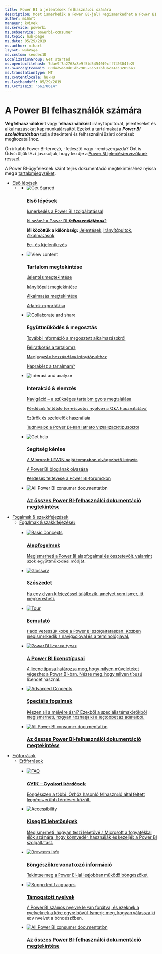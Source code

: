 ```yaml
---
title: Power BI a jelentések felhasználói számára
description: Most ismerkedik a Power BI-jal? Megismerkedhet a Power BI funkcióival és képességeivel, és látni fogja, hogy mit tehet meg általuk mint Power BI-ügyfél vagy -végfelhasználó.
author: mihart
manager: kvivek
ms.service: powerbi
ms.subservice: powerbi-consumer
ms.topic: hub-page
ms.date: 05/29/2019
ms.author: mihart
layout: HubPage
ms.custom: seodec18
LocalizationGroup: Get started
ms.openlocfilehash: 7dae9f7a2768a8e9f51d5454019cff740304fe2f
ms.sourcegitcommit: 60dad5aa0d85db790553e537bf8ac34ee3289ba3
ms.translationtype: MT
ms.contentlocale: hu-HU
ms.lasthandoff: 05/29/2019
ms.locfileid: "66270614"
---
```

<div id="main" class="v2">
      <div class="container">
            <h1 class="">A Power BI felhasználók számára</h1>
            <p><b>Végfelhasználóként</b> vagy <b>felhasználóként</b> irányítópultokat, jelentéseket és alkalmazásokat kap munkatársaitól. Ezeket a tartalmakat a <b><i>Power BI szolgáltatásban</i></b> tudja áttekinteni és felhasználni üzleti döntések meghozatalához.</p>
            <p>Ön inkább Power BI-tervező, -fejlesztő vagy -rendszergazda? Önt is Üdvözöljük! Azt javasoljuk, hogy kezdje a <a href="../power-bi-creator-landing.md">Power BI jelentéstervezőknek</a> résszel.</p>
            <p>A Power BI-ügyfeleknek szánt teljes dokumentáció megtekintéséhez nyissa meg a <a href="end-user-consumer.md">tartalomjegyzéket</a>.</p>
            <ul class="pivots">
            <li>
                <a href="#get-started" data-linktype="self-bookmark">Első lépések</a>
                <ul id="get-started" class="cardsF">
                    <li>
                        <a data-default="true" href="#getstarted" data-linktype="self-bookmark"></a>
                        <ul id="getstarted" class="cardsF">
                            <li>
                                <div class="cardSize">
                                    <div class="cardPadding">
                                        <div class="card">
                                            <div class="cardImageOuter">
                                                <div class="cardImage">
                                                    <img alt="Get Started" src="media/end-user-consumer/get-started.svg" data-linktype="relative-path">
                                                </div>
                                            </div>
                                            <div class="cardText">
                                                <h3>Első lépések</h3>
                                                <p><a href="/power-bi/service-get-started" data-linktype="absolute-path">Ismerkedés a Power BI szolgáltatással</a></p>
                                                <p><a href="/power-bi/consumer/end-user-consumer" data-linktype="absolute-path">Ki számít a Power BI <b><i>felhasználójának</i></b>?</a></p>
                                                <p><b>Mi közöttük a különbség:</b> <a href="/power-bi/consumer/end-user-reports" data-linktype="absolute-path">Jelentések</a>, <a href="/power-bi/consumer/end-user-dashboards" data-linktype="absolute-path">Irányítópultok</a>, <a href="/power-bi/consumer/end-user-apps" data-linktype="absolute-path">Alkalmazások</a></p>
                                                <p><a href="/power-bi/consumer/end-user-sign-in" data-linktype="absolute-path">Be- és kijelentkezés</a></p>
                                            </div>
                                        </div>
                                    </div>
                                </div>
                            </li>
                            <li>
                                <div class="cardSize">
                                    <div class="cardPadding">
                                        <div class="card">
                                            <div class="cardImageOuter">
                                                <div class="cardImage">
                                                    <img alt="View content" src="media/end-user-consumer/view-content.svg" data-linktype="relative-path">
                                                </div>
                                            </div>
                                            <div class="cardText">
                                                <h3>Tartalom megtekintése</h3>
                                                <p><a href="/power-bi/consumer/end-user-report-open" data-linktype="absolute-path">Jelentés megtekintése</a></p>
                                                <p><a href="/power-bi/consumer/end-user-dashboard-open" data-linktype="absolute-path">Irányítópult megtekintése</a></p>
                                                <p><a href="/power-bi/consumer/end-user-app-view" data-linktype="absolute-path">Alkalmazás megtekintése</a></p>
                                                <p><a href="/power-bi/consumer/end-user-export" data-linktype="absolute-path">Adatok exportálása</a>
                                            </div>
                                        </div>
                                    </div>
                                </div>
                            </li>
                            <li>
                                <div class="cardSize">
                                    <div class="cardPadding">
                                        <div class="card">
                                            <div class="cardImageOuter">
                                                <div class="cardImage">
                                                    <img alt="Collaborate and share" src="media/end-user-consumer/collaborate-share.svg" data-linktype="relative-path">
                                                </div>
                                            </div>
                                            <div class="cardText">
                                                <h3>Együttműködés &amp; megosztás</h3>
                                                <p><a href="/power-bi/consumer/end-user-apps" data-linktype="absolute-path">További információ a megosztott alkalmazásokról</a></p>
                                                <p><a href="/power-bi/consumer/end-user-subscribe" data-linktype="absolute-path">Feliratkozás a tartalomra</a></p>
                                                <p><a href="/power-bi/consumer/end-user-comment" data-linktype="absolute-path">Megjegyzés hozzáadása irányítópulthoz</a></p>
                                                <p><a href="/power-bi/consumer/end-user-fresh" data-linktype="absolute-path">Naprakész a tartalmam?</a></p>
                                            </div>
                                        </div>
                                    </div>
                                </div>
                            </li>
                            <li>
                                <div class="cardSize">
                                    <div class="cardPadding">
                                        <div class="card">
                                            <div class="cardImageOuter">
                                                <div class="cardImage">
                                                    <img alt="Interact and analyze" src="media/end-user-consumer/interact-analyze.svg" data-linktype="relative-path">
                                                </div>
                                            </div>
                                            <div class="cardText">
                                                <h3>Interakció &amp; elemzés</h3>
                                                <p><a href="/power-bi/consumer/end-user-experience" data-linktype="absolute-path">Navigáció – a szükséges tartalom gyors megtalálása</a></p>
                                                <p><a href="/power-bi/consumer/end-user-q-and-a" data-linktype="absolute-path">Kérdések feltétele természetes nyelven a Q&amp;A használatával</a></p>
                                                <p><a href="/power-bi/consumer/end-user-report-filter" data-linktype="absolute-path">Szűrők és szeletelők használata</a></p>
                                                <p><a href="/power-bi/consumer/end-user-visual-type" data-linktype="absolute-path">Tudnivalók a Power BI-ban látható vizualizációtípusokról</a></p>
                                            </div>
                                        </div>
                                    </div>
                                </div>
                            </li>
                            <li>
                                <div class="cardSize">
                                    <div class="cardPadding">
                                        <div class="card">
                                            <div class="cardImageOuter">
                                                <div class="cardImage">
                                                    <img alt="Get help" src="media/end-user-consumer/get-help.svg" data-linktype="relative-path">
                                                </div>
                                            </div>
                                            <div class="cardText">
                                                <h3>Segítség kérése</h3>
                                            <p><a href="https://docs.microsoft.com/en-us/learn/paths/consume-data-with-power-bi/" data-linktype="absolute-path">A Microsoft LEARN saját tempóban elvégezhető képzés</a></p>
                                                <p><a href="https://powerbi.microsoft.com/blog/" data-linktype="absolute-path">A Power BI blogjának olvasása</a></p>
                                                <p><a href="http://community.powerbi.com/" data-linktype="absolute-path">Kérdések feltevése a Power BI-fórumokon</a></p>
                                            </div>
                                        </div>
                                    </div>
                                </div>
                            </li>
                            <li>
                                <div class="cardSize">
                                    <div class="cardPadding">
                                        <div class="card">
                                            <div class="cardImageOuter">
                                                <div class="cardImage">
                                                    <img alt="All Power BI consumer documentation" src="media/end-user-consumer/see-all.svg" data-linktype="relative-path">
                                                </div>
                                            </div>
                                            <div class="cardText">
                                                <a href="end-user-consumer.md" data-linktype="absolute-path">
                                                <h3>Az összes Power BI-felhasználói dokumentáció megtekintése</h3></a>
                                            </div>
                                        </div>
                                    </div>
                                </div>
                            </li>
                        </ul>
                    </li>
                </ul>
            </li>
            <li>
                <a href="#concepts-terminology" data-linktype="self-bookmark">Fogalmak &amp; szakkifejezések</a>
                <ul id="concepts-terminology">
                    <li>
                        <a href="#conceptsterminology" data-linktype="self-bookmark">Fogalmak &amp; szakkifejezések</a>
                        <ul id="conceptsterminology" class="cardsC">
                            <br>
                            <li>
                                <a href="/power-bi/consumer/End-user-basic-concepts" data-linktype="absolute-path">
                                    <div class="cardSize">
                                        <div class="cardPadding">
                                            <div class="card">
                                                <div class="cardImageOuter">
                                                    <div class="cardImage bgdAccent1">
                                                        <img src="media/end-user-consumer/basic-concepts.svg" alt="Basic Concepts" data-linktype="relative-path">
                                                    </div>
                                                </div>
                                                <div class="cardText">
                                                    <h3>Alapfogalmak</h3>
                                                    <p>Megismerheti a Power BI alapfogalmai és összetevőit, valamint azok együttműködési módját.</p>
                                                </div>
                                            </div>
                                        </div>
                                    </div>
                                </a>
                            </li>
                            <li>
                                <a href="/power-bi/consumer/End-user-glossary" data-linktype="absolute-path">
                                    <div class="cardSize">
                                        <div class="cardPadding">
                                            <div class="card">
                                                <div class="cardImageOuter">
                                                    <div class="cardImage bgdAccent1">
                                                        <img src="media/end-user-consumer/glossary.svg" alt="Glossary" data-linktype="relative-path">
                                                    </div>
                                                </div>
                                                <div class="cardText">
                                                    <h3>Szószedet</h3>
                                                    <p>Ha egy olyan kifejezéssel találkozik, amelyet nem ismer, itt megkeresheti.</p>
                                                </div>
                                            </div>
                                        </div>
                                    </div>
                                </a>
                            </li>
                            <li>
                                <a href="/power-bi/consumer/end-user-experience" data-linktype="absolute-path">
                                    <div class="cardSize">
                                        <div class="cardPadding">
                                            <div class="card">
                                                <div class="cardImageOuter">
                                                    <div class="cardImage bgdAccent1">
                                                        <img src="media/end-user-consumer/tour.svg" alt="Tour" data-linktype="relative-path">
                                                    </div>
                                                </div>
                                                <div class="cardText">
                                                    <h3>Bemutató</h3>
                                                    <p>Hadd vezessük köbe a Power BI szolgáltatásban. Közben megismerkedik a navigációval és a terminológiával.</p>
                                                </div>
                                            </div>
                                        </div>
                                    </div>
                                </a>
                            </li>
                            <li>
                                <a href="/power-bi/service-admin-licensing-organization" data-linktype="absolute-path">
                                    <div class="cardSize">
                                        <div class="cardPadding">
                                            <div class="card">
                                                <div class="cardImageOuter">
                                                    <div class="cardImage bgdAccent1">
                                                        <img src="media/end-user-consumer/power-bi-license-types.svg" alt="Power BI license types" data-linktype="relative-path">
                                                    </div>
                                                </div>
                                                <div class="cardText">
                                                    <h3>A Power BI licenctípusai</h3>
                                                    <p>A licenc típusa határozza meg, hogy milyen műveleteket végezhet a Power BI-ban. Nézze meg, hogy milyen típusú licencet használ.</p>
                                                </div>
                                            </div>
                                        </div>
                                    </div>
                                </a>
                            </li>
                            <li>
                                <a href="/power-bi/consumer/end-user-featured" data-linktype="absolute-path">
                                    <div class="cardSize">
                                        <div class="cardPadding">
                                            <div class="card">
                                                <div class="cardImageOuter">
                                                    <div class="cardImage bgdAccent1">
                                                        <img src="media/end-user-consumer/advanced-concepts.svg" alt="Advanced Concepts" data-linktype="relative-path">
                                                    </div>
                                                </div>
                                                <div class="cardText">
                                                    <h3>Speciális fogalmak</h3>
                                                    <p>Készen áll a mélyére ásni? Ezekből a speciális témakörökből megismerheti, hogyan hozhatja ki a legtöbbet az adataiból. </p>
                                                </div>
                                            </div>
                                        </div>
                                    </div>
                                </a>
                            </li>
                            <li>
                                <a href="end-user-consumer.md" data-linktype="absolute-path">
                                    <div class="cardSize">
                                        <div class="cardPadding">
                                            <div class="card">
                                                <div class="cardImageOuter">
                                                    <div class="cardImage bgdAccent1">
                                                        <img src="media/end-user-consumer/See_All_400x140.svg" alt="All Power BI consumer documentation" data-linktype="relative-path">
                                                    </div>
                                                </div>
                                                <div class="cardText">
                                                    <h3>Az összes Power BI-felhasználói dokumentáció megtekintése</h3>
                                                </div>
                                            </div>
                                        </div>
                                    </div>
                                </a>
                            </li>
                        </ul>
                    </li>
                </ul>
            </li>
            <li>
                <a href="#resources" data-linktype="self-bookmark">Erőforrások</a>
                <ul id="resources">
                    <li>
                        <a href="#resources" data-linktype="self-bookmark">Erőforrások</a>
                        <ul id="resources" class="cardsC">
                            <br>
                            <li>
                                <a href="/power-bi/consumer/end-user-faq" data-linktype="absolute-path">
                                    <div class="cardSize">
                                        <div class="cardPadding">
                                            <div class="card">
                                                <div class="cardImageOuter">
                                                    <div class="cardImage bgdAccent1">
                                                        <img src="media/end-user-consumer/faq.svg" alt="FAQ" data-linktype="relative-path">
                                                    </div>
                                                </div>
                                                <div class="cardText">
                                                    <h3>GYIK – Gyakori kérdések</h3>
                                                    <p>Böngésszen a többi, Önhöz hasonló felhasználó által feltett legnépszerűbb kérdések között.</p>
                                                </div>
                                            </div>
                                        </div>
                                    </div>
                                </a>
                            </li>
                            <li>
                                <a href="/power-bi/desktop-accessibility" data-linktype="absolute-path">
                                    <div class="cardSize">
                                        <div class="cardPadding">
                                            <div class="card">
                                                <div class="cardImageOuter">
                                                    <div class="cardImage bgdAccent1">
                                                        <img src="media/end-user-consumer/accessibility.svg" alt="Accessibility" data-linktype="relative-path">
                                                    </div>
                                                </div>
                                                <div class="cardText">
                                                    <h3>Kisegítő lehetőségek</h3>
                                                    <p>Megismerheti, hogyan teszi lehetővé a Microsoft a fogyatékkal élők számára, hogy könnyedén használják és kezeljék a Power BI szolgáltatást. </p>
                                                </div>
                                            </div>
                                        </div>
                                    </div>
                                </a>
                            </li>                            
                            <li>
                                <a href="/power-bi/consumer/end-user-browsers" data-linktype="absolute-path">
                                    <div class="cardSize">
                                        <div class="cardPadding">
                                            <div class="card">
                                                <div class="cardImageOuter">
                                                    <div class="cardImage bgdAccent1">
                                                        <img src="media/end-user-consumer/browser-info.svg" alt="Browsers Info" data-linktype="relative-path">
                                                    </div>
                                                </div>
                                                <div class="cardText">
                                                    <h3>Böngészőkre vonatkozó információ</h3>
                                                    <p>Tekintse meg a Power BI-jal legjobban működő böngészőket. </p>
                                                </div>
                                            </div>
                                        </div>
                                    </div>
                                </a>
                            </li>
                            <li>
                                <a href="/power-bi/supported-languages-countries-regions" data-linktype="absolute-path">
                                    <div class="cardSize">
                                        <div class="cardPadding">
                                            <div class="card">
                                                <div class="cardImageOuter">
                                                    <div class="cardImage bgdAccent1">
                                                        <img src="media/end-user-consumer/supported-languages.svg" alt="Supported Languages" data-linktype="relative-path">
                                                    </div>
                                                </div>
                                                <div class="cardText">
                                                    <h3>Támogatott nyelvek</h3>
                                                    <p>A Power BI számos nyelvre le van fordítva, és ezeknek a nyelveknek a köre egyre bővül. Ismerje meg, hogyan válassza ki egy nyelvet a böngészőben. </p>
                                                </div>
                                            </div>
                                        </div>
                                    </div>
                                </a>
                            </li>
                            <li>
                                <a href="end-user-consumer.md" data-linktype="absolute-path">
                                    <div class="cardSize">
                                        <div class="cardPadding">
                                            <div class="card">
                                                <div class="cardImageOuter">
                                                    <div class="cardImage bgdAccent1">
                                                        <img src="media/end-user-consumer/See_All_400x140.svg" alt="All Power BI consumer documentation" data-linktype="relative-path">
                                                    </div>
                                                </div>
                                                <div class="cardText">
                                                    <h3>Az összes Power BI-felhasználói dokumentáció megtekintése</h3>
                                                </div>
                                            </div>
                                        </div>
                                    </div>
                                </a>
                            </li>
                        </ul>
                    </li>
                </ul>
            </li>
            </ul> 
      </div>
</div>
